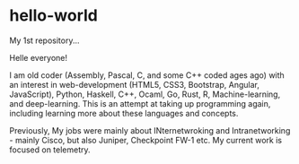 # hello-world
My 1st repository...

Helle everyone!

I am old coder (Assembly, Pascal, C, and some C++ coded ages ago) with an interest in web-development (HTML5, CSS3, Bootstrap, Angular, JavaScript), Python, Haskell, C++, Ocaml, Go, Rust, R, Machine-learning, and deep-learning. This is an attempt at taking up programming again, including learning more about these languages and concepts.

Previously, My jobs were mainly about INternetwroking and Intranetworking - mainly Cisco, but also Juniper, Checkpoint FW-1 etc. My current work is focused on telemetry.
